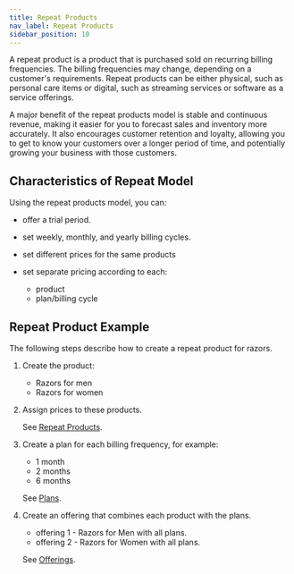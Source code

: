 ```yaml
---
title: Repeat Products 
nav_label: Repeat Products
sidebar_position: 10
---
```


A repeat product is a product that is purchased sold on recurring billing frequencies. The billing frequencies may change, depending on a customer's requirements. Repeat products can be either physical, such as personal care items or digital, such as streaming services or software as a service offerings.

A major benefit of the repeat products model is stable and continuous revenue, making it easier for you to forecast sales and inventory more accurately. It also encourages customer retention and loyalty, allowing you to get to know your customers over a longer period of time, and potentially growing your business with those customers.

## Characteristics of Repeat Model

Using the repeat products model, you can:

- offer a trial period.
- set weekly, monthly, and yearly billing cycles.
- set different prices for the same products
- set separate pricing according to each:

  - product
  - plan/billing cycle

## Repeat Product Example

The following steps describe how to create a repeat product for razors. 

1. Create the product:

    - Razors for men 
    - Razors for women

2. Assign prices to these products.

    See [Repeat Products](/docs/commerce-manager/subscriptions/products/creating-products).
   
3. Create a plan for each billing frequency, for example:

    - 1 month
    - 2 months
    - 6 months

   See [Plans](/docs/commerce-manager/subscriptions/subscription-plans/creating-plans).

4. Create an offering that combines each product with the plans. 

    - offering 1 - Razors for Men with all plans.
    - offering 2 - Razors for Women with all plans.

   See [Offerings](/docs/commerce-manager/subscriptions/offerings/creating-offerings).
